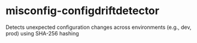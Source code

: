 # misconfig-configdriftdetector
Detects unexpected configuration changes across environments (e.g., dev, prod) using SHA-256 hashing
